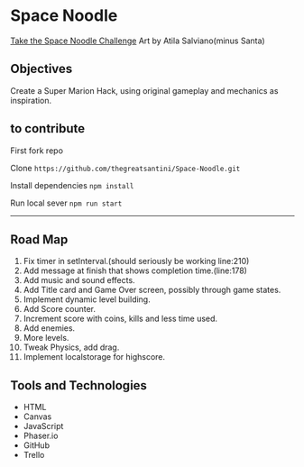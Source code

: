 # Space Noodle

[Take the Space Noodle Challenge](http://spacenoodle.surge.sh/)
Art by Atila Salviano(minus Santa)

## Objectives 
Create a Super Marion Hack, using original gameplay and mechanics as inspiration.

## to contribute

First fork repo

Clone 
``https://github.com/thegreatsantini/Space-Noodle.git``

Install dependencies
``npm install``

Run local sever
``npm run start``

<hr>

 ## Road Map
1)  Fix timer in setInterval.(should seriously be working line:210)
2) Add message at finish that shows completion time.(line:178)
3) Add music and sound effects.
3) Add Title card and Game Over screen, possibly through game states.
4) Implement  dynamic level building.
5) Add Score counter.
6) Increment score with coins, kills and less time used.
7) Add enemies. 
8) More levels.
9) Tweak Physics, add drag.
10) Implement localstorage for highscore.



## Tools and Technologies 

 - HTML
 - Canvas
 - JavaScript
 - Phaser.io
 - GitHub 
 - Trello
